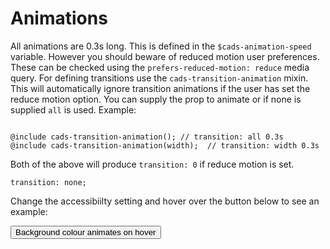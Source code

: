 # Animations

All animations are 0.3s long. This is defined in the `$cads-animation-speed` variable. However you should beware of reduced motion user preferences. These can be checked using the `prefers-reduced-motion: reduce` media query. For defining transitions use the `cads-transition-animation` mixin. This will automatically ignore transition animations if the user has set the reduce motion option. You can supply the prop to animate or if none is supplied `all` is used. Example:

<pre class="css"><code>
@include cads-transition-animation(); // transition: all 0.3s
@include cads-transition-animation(width);  // transition: width 0.3s
</code></pre>

Both of the above will produce `transition: 0` if reduce motion is set.

<pre class="css"><code>transition: none;</code></pre>

Change the accessibiilty setting and hover over the button below to see an example:

<button class="cads-button">Background colour animates on hover</button>
